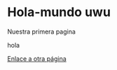 # Hola-mundo uwu
Nuestra primera pagina
<p> hola </p>
<a href="https://www.google.com/url?sa=t&rct=j&q=&esrc=s&source=web&cd=&cad=rja&uact=8&ved=2ahUKEwjto7PN8drvAhVCH7kGHdP9BogQ3ywwAHoECAUQAg&url=https%3A%2F%2Fwww.youtube.com%2Fwatch%3Fv%3D-lEfBU3ikN4&usg=AOvVaw1Ea4-cJ-1-ceT4PxPQGLqe">Enlace a otra página</a>

